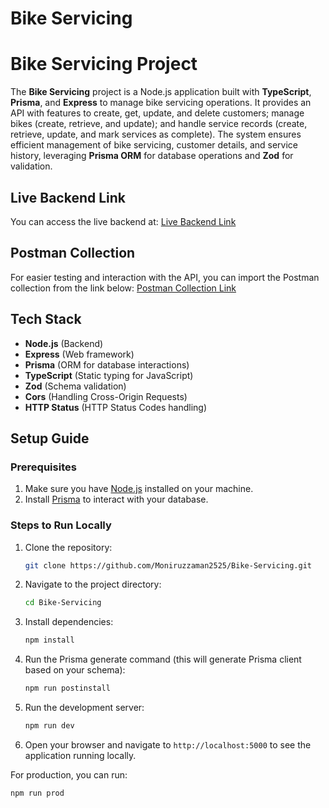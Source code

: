 # Bike Servicing

# Bike Servicing Project

The **Bike Servicing** project is a Node.js application built with **TypeScript**, **Prisma**, and **Express** to manage bike servicing operations. It provides an API with features to create, get, update, and delete customers; manage bikes (create, retrieve, and update); and handle service records (create, retrieve, update, and mark services as complete). The system ensures efficient management of bike servicing, customer details, and service history, leveraging **Prisma ORM** for database operations and **Zod** for validation.


## Live Backend Link

You can access the live backend at:
[Live Backend Link](https://bike-servicing-iota.vercel.app/)

## Postman Collection

For easier testing and interaction with the API, you can import the Postman collection from the link below:
[Postman Collection Link](https://documenter.getpostman.com/view/28737062/2sB2cd4xxk)

## Tech Stack

- **Node.js** (Backend)
- **Express** (Web framework)
- **Prisma** (ORM for database interactions)
- **TypeScript** (Static typing for JavaScript)
- **Zod** (Schema validation)
- **Cors** (Handling Cross-Origin Requests)
- **HTTP Status** (HTTP Status Codes handling)

## Setup Guide

### Prerequisites

1. Make sure you have [Node.js](https://nodejs.org/) installed on your machine.
2. Install [Prisma](https://www.prisma.io/docs/getting-started) to interact with your database.

### Steps to Run Locally

1. Clone the repository:
    ```bash
    git clone https://github.com/Moniruzzaman2525/Bike-Servicing.git
    ```

2. Navigate to the project directory:
    ```bash
    cd Bike-Servicing
    ```

3. Install dependencies:
    ```bash
    npm install
    ```

4. Run the Prisma generate command (this will generate Prisma client based on your schema):
    ```bash
    npm run postinstall
    ```

5. Run the development server:
    ```bash
    npm run dev
    ```

6. Open your browser and navigate to `http://localhost:5000` to see the application running locally.

For production, you can run:
```bash
npm run prod
